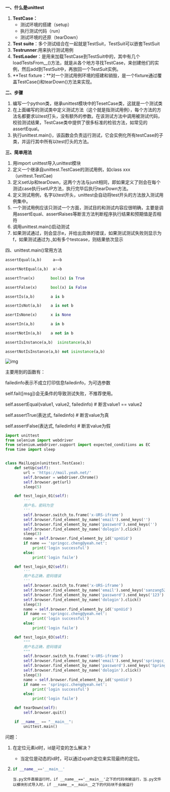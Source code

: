 **一、什么是unittest**

1. **TestCase：**
   - 测试环境的搭建（setup）
   - 执行测试代码（run）
   - 测试环境的还原（tearDown）
2. **Test suite**：多个测试结合在一起就是TestSuit，TestSuit可以嵌套TestSuit
3. **Testrunner**:用来执行测试用例
4. **TestLoader**：是用来加载TestCase到TestSuit中的，其中有几个loadTestsFrom__()方法，就是从各个地方寻找TestCase，来创建他们的实例，然后add到TestSuit中，再放回一个TestSuit实例。
5. **Test fixture：**对一个测试用例环境的搭建和销毁，是一个fixture通过覆盖TestCase()和tearDown()方法来实现。

**二、步骤**

1. 编写一个python类，继承unittest模块中的TesetCase类，这就是一个测试类
2. 在上面编写的测试类中定义测试方法（这个就是指测试用例），每个方法的方法名都要求以test打头，没有额外的参数。在该测试方法中调用被测试代码，校验测试结果，TestCase类中提供了很多标准的检验方法，如常见的assertEqual。
3. 执行unittest.main()，该函数会负责运行测试，它会实例化所有testCase的子类，并运行其中所有以test打头的方法。

**三、简单用法**

1. 用import unittest导入unittest模块
2. 定义一个继承自unittest.TestCase的测试用例，如class xxx（unittest.TestCae)
3. 定义setUp和tearDown，这两个方法与junit相同，即如果定义了则会在每个测试case执行setUP方法，执行完毕后执行tearDown方法。
4. 定义测试用例，名字以test开头，unittest会自动将test开头的方法放入测试用例集中。
5. 一个测试用例应该只测试一个方面，测试目的和测试内容应很明确，主要是调用assertEqual、assertRaises等断言方法判断程序执行结果和预期值是否相符
6. 调用unittest.main()启动测试
7. 如果测试通过，则会显示e，并给出具体的错误，如果测试测试失败则显示为f，如果测试通过为.,如有多个testcase，则结果依次显示

四、unittest.main()常用方法

```python
assertEqual(a,b)     a==b

assertNotEqual(a,b)  a!=b

assertTrue(x)       bool(x) is True

assertFalse(x)      bool(x) is False

assertIs(a,b)       a is b

assertIsNot(a,b)    a is not b

asertIsNone(x) 		x is None

assertIn(a,b)		a in b

assertNotIn(a,b)	a not in b

assertIsInstance(a,b)  isinstance(a,b)

assertNotIsInstance(a,b) not isinstance(a,b)
```

![img](https://upload-images.jianshu.io/upload_images/11349666-80bb857d40e76800.png)

主要用到的函数有：

failedinfo表示不成立打印信息failedinfo，为可选参数

self.fail([msg])会无条件的导致测试失败，不推荐使用。

self.assertEqual(value1, value2, failedinfo) # 断言value1 == value2

self.assertTrue(表达式, failedinfo) # 断言value为真

self.assertFalse(表达式, failedinfo) # 断言value为假

```python
import unittest
from selenium import webdriver
from selenium.webdriver.support import expected_conditions as EC
from time import sleep


class MailLogin(unittest.TestCase):
    def setUp(self):
        url = 'https://mail.yeah.net/'
        self.browser = webdriver.Chrome()
        self.browser.get(url)
        sleep(5)

    def test_login_01(self):
        '''
        用户名，密码为空
        '''
        self.browser.switch_to.frame('x-URS-iframe')
        self.browser.find_element_by_name('email').send_keys('')
        self.browser.find_element_by_name('password').send_keys('')
        self.browser.find_element_by_name('dologin').click()
        sleep(3)
        name = self.browser.find_element_by_id('spnUid')
        if name == 'springcc.cheng@yeah.net':
            print('login successful')
        else:
            print('login faile')

    def test_login_02(self):
        '''
        用户名正确，密码错误
        '''
        self.browser.switch_to.frame('x-URS-iframe')
        self.browser.find_element_by_name('email').send_keys('sanzang520')
        self.browser.find_element_by_name('password').send_keys('123')
        self.browser.find_element_by_name('dologin').click()
        sleep(3)
        name = self.browser.find_element_by_id('spnUid')
        if name == 'springcc.cheng@yeah.net':
            print('login successful')
        else:
            print('login faile')

    def test_login_03(self):
        """
        用户名正确，密码错误
        """
        self.browser.switch_to.frame('x-URS-iframe')
        self.browser.find_element_by_name('email').send_keys('springcc_cheng')
        self.browser.find_element_by_name('password').send_keys('Spring112233')
        self.browser.find_element_by_name('dologin').click()
        sleep(3)
        name = self.browser.find_element_by_id('spnUid')
        if name == 'springcc.cheng@yeah.net':
            print('login successful')
        else:
            print('login faile')

    def tearDown(self):
        self.browser.quit()

    if __name__ == "__main__":
        unittest.main()

```

问题：

1. 在定位元素id时，id是可变的怎么解决？

   - 当定位是动态的id时，可以通过xpath定位来实现最终的定位。

2. ```python
   if __name__=='__main__'
   ```

   ```
   当.py文件直接运行时，if __name__=='__main__'之下的代码块被运行，当.py文件以模块形式导入时，if __name__=__main__之下的代码块不会被运行
   ```

   